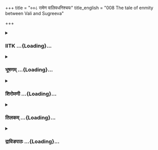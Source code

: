 +++
title = "००८ रामेण वालिवधनिश्चयः"
title_english = "008 The tale of enmity between Vali and Sugreeva"

+++
<div caption="श्रीराम-हरिसीताराममूर्ति-घनपाठिभ्यां वचनम्" class="audioEmbed" src="https://archive.org/download/Ramayana-recitation-Sriram-harisItArAmamUrti-Ghanapaati-v2/Kanda_4/Kanda_4_KSK-008-Ramasya_Valivadha_Nishachayyaha_0.mp3"></div>

<div class="js_include collapsed" newlevelforh1="3" title="IITK" unfilled url="/purANam/rAmAyaNam/audIchya-pAThaH/iitk/4_kiShkindhAkANDam/02-vAli-vadhaH/008_rAmeNa_vAlivadhanishchayaH.md">
<details><summary><h3>IITK ...{Loading}...</h3></summary>

Sugriva feels happy about his friendship with Rama -- solicits Vali's
death -- relates to Rama about Vali's hostile attitude and his enmity
with him.



#### श्लोकः
##### मूलम्
परितुष्टस्तु सुग्रीवस्तेन वाक्येन वानरः।  
लक्ष्मणस्याग्रतो राममिदं वचनमब्रवीत्4.8.1॥

##### शब्दार्थः
वानरः monkey, सुग्रीवः Sugriva, तेन वाक्येन by the words, परितुष्टः very pleased, लक्ष्मणस्य Lakshmana's, अग्रतः in front, इदं वचनम् these words, अब्रवीत् he spoke.

##### आङ्ग्लानुवादः
Sugriva, the monkey was very pleased with Rama's words and said to him in front of Lakshmanaः



#### श्लोकः
##### मूलम्
सर्वथाऽहमनुग्राह्यो देवतानां न संशयः।  
उपपन्न गुणोपेतस्सखा यस्य भवान्मम4.8.2॥

##### शब्दार्थः
उपपन्नः come, गुणोपेतः endowed with all virtues, भवान् yourself, यस्य मम you to me, सखा friend, अहम् I am, सर्वथा in all respects, देवतानाम्  of gods, अनुग्राह्यः worthy of favour, संशयः doubt, न no.

##### आङ्ग्लानुवादः
'Since one like you endowed with all virtues has become my friend I am (now) worthy of grace of the gods in all respects. There is no doubt.



#### श्लोकः
##### मूलम्
शक्यं खलु भवेद्राम सहायेन त्वयाऽनघ।  
सुरराज्यमपि प्राप्तुं स्वराज्यं किं पनः प्रभो 4.8.3॥

##### शब्दार्थः
अनघ sinless, प्रभो O Lord, राम Rama, त्वया by you, सहायेन with help, सुरराज्यमपि even the kingdom of the gods, प्राप्तुम् to attain, शक्यम् possible, स्वराज्यम् my own kingdom, किं पुनः what to speak

##### आङ्ग्लानुवादः
'O Rama, my sinless Lord, it is possible to attain even the kingdom of the gods with your help, what  to speak of my own kingdom?



#### श्लोकः
##### मूलम्
सोऽहं सभाज्यो बन्धूनां सुहृदां चैव राघव।  
यस्याग्निसाक्षिकं मित्रं लब्धं राघववंशजम्4.8.4॥

##### शब्दार्थः
राघव Rama, यस्य whose, राघववंशजम् born in Raghava dynasty, मित्रम् friend, अग्निसाक्षिकम्  fire as witness, लब्धम् got, सः अहम् that I, बन्धूनाम्  among relatives, सुहृदां चैव also among friends, सभाज्यः became equally honourable.

##### आङ्ग्लानुवादः
'O Rama, since you, born in Raghava dynasty, have become my friend with fire as witness, I have become equally honourable among my relatives and friends.



#### श्लोकः
##### मूलम्
अहमप्यनुरूपस्ते वयस्यो ज्ञास्यसे शनैः।  
न तु वक्तुं समर्थोऽहं स्वयमात्मगतान्गुणान्4.8.5॥

##### शब्दार्थः
अहमपि I am also, ते to you, अनुरूपः worthy, वयस्यः friend, शनैः slowly, ज्ञास्यसे you will know, अहम् I am, इमान् those, आत्मगुणान् my own qualities, स्वयम् myself, वक्तुम् to speak of, समर्थः proper, न not

##### आङ्ग्लानुवादः
'You will come to know slowly that I am also a friend worthy of you.It is not proper for me to speak of my qualities( flatter myself).



#### श्लोकः
##### मूलम्
महात्मनां तु भूयिष्ठं त्वद्विधानां कृतात्मनाम्।  
निश्चला भवति प्रीतिर्धैर्यमात्मवतामिव4.8.6॥

##### शब्दार्थः
आत्मवताम् wellcomposed, कृतात्मनाम्  selfcontrolled, त्वद्विधानाम् of men like you, महात्मनाम् of the exalted souls, प्रीतिः affection, भूयिष्ठम् exceedingly, निश्चला stable, भवति will be, धैर्यम् patience.

##### आङ्ग्लानुवादः
'The affection of exalted souls is exceedingly stable like the patience of  selfcontrolled and wellcomposed men like you.



#### श्लोकः
##### मूलम्
रजतं वा सुवर्णं वा वस्त्राण्याभरणानि च।  
अविभक्तानि साधूनामवगच्छन्ति साधवः4.8.7॥

##### शब्दार्थः
साधूनाम्  good friends, रजतं वा silver or, सुवर्णं वा gold, वस्त्राणि clothes, आभरणानि च and ornaments, अविभक्तानि not divisible, साधवः men who go in one's way, अवगच्छन्ति will consider.

##### आङ्ग्लानुवादः
'Good friends consider(valuables such as) silver or gold, clothes or ornaments of worldly wealth indivisible.



#### श्लोकः
##### मूलम्
आढ्यो वापि दरिद्रो वा दुःखितस्सुखितोऽपि वा।  
निर्दोषो वा सदोषो वा वयस्यः परमा गतिः4.8.8॥

##### शब्दार्थः
आढ्यो वापि whether a rich man, दरिद्रो वा or poor, दुःखितः or sad one, सुखितोऽपि वा or a happy man, निर्दोषो flawless one, सदोषः guilty, वयस्यः a friend, परमा ultimate, गतिः refuge.

##### आङ्ग्लानुवादः
'Whether rich or poor, afflicted or happy, flawless or guilty, a friend is the ultimate refuge to a friend.



#### श्लोकः
##### मूलम्
धनत्यागस्सुखत्यागो देहत्यागोऽपि वा पुनः।  
वयस्यार्थे प्रवर्तन्ते स्नेहं दृष्टवा तथाविधम्4.8.9॥

##### शब्दार्थः
स्नेहम् friendship, तथाविधम् that kind, दृष्ट्वा after finding, वयस्यार्थे for the sake of a friend, धनत्यागः to sacrifice wealth, सुखत्यागः to sacrifice happiness, देहत्यागोऽपि वा or sacrifice even life, प्रवर्तन्ते undertake

##### आङ्ग्लानुवादः
'One will not hesitate to sacrifice wealth or happiness or even life for the sake of a friend like you.'



#### श्लोकः
##### मूलम्
तत्तथेत्यब्रवीद्रामस्सुग्रीवं प्रियवादिनम्।  
लक्ष्मणस्याग्रतो लक्ष्म्या वासवस्येव धीमतः4.8.10॥

##### शब्दार्थः
रामः Rama, वासवस्य इव like Indra, धीमतः wise, लक्ष्म्या by signs, लक्ष्मणस्य Lakshmana's, अग्रतः in the presence of, प्रियवादिनम् pleasant speaker, सुग्रीवम् Sugriva, तत् that, तथा it is true, इति thus, अब्रवीत् he spoke.

##### आङ्ग्लानुवादः
As wise Lakshmana, brilliant like Indra stood witness, Rama said, 'it is true as you say' to Sugriva who spoke pleasing words.



#### श्लोकः
##### मूलम्
ततो रामं स्थितं दृष्ट्वा लक्ष्मणं च महाबलम्।  
सुग्रीवस्सर्वतश्चक्षुर्वने लोलमपातयत्4.8.11॥

##### शब्दार्थः
ततः then, सुग्रीवः Sugriva, स्थितम् standing, रामम् Rama, महाबलम् strong, लक्ष्मणं च Lakshmana also, दृष्ट्वा after seeing, लोलम् moving unsteadily, चक्षुः his eyes, वने in the forest, सर्वतः all sides, अपातयत् cast.

##### आङ्ग्लानुवादः
With mighty Rama and Lakshmana standing by, Sugriva cast his eyes eagerly all round the forest.



#### श्लोकः
##### मूलम्
स ददर्श ततस्सालमविदूरे हरीश्वरः।  
सुपुष्पमीषत्पत्राढ्यं भ्रमरैरुपशोभितम्4.8.12॥

##### शब्दार्थः
ततः then, सः हरीश्वरः chief of monkeys, अविदूरे not very far, सुपुष्पम् having flowers, ईषत्पत्राढ्यम् with a few leaves, भ्रमरैः by bees, उपशोभितम् looking graceful, सालम् sala tree, ददर्श saw.

##### आङ्ग्लानुवादः
Then the chief of monkeys saw a sala tree looking lovely with tender leaves and flowers graced by bees.



#### श्लोकः
##### मूलम्
तस्यैकां पर्णबहुलां भङ्क्त्वा शाखां सुपुष्पिताम्।  
सालस्यास्तीर्य सुग्रीवो निषसाद सराघवः4.8.13॥

##### शब्दार्थः
सुग्रीवः Sugriva, तस्य its, पर्णबहुलाम्  with plenty of leaves, सुशोभिताम् beautifully  blossomed, एकां शाखाम् one branch, भङ्क्त्वा broke, रामस्य for Rama, आस्तीर्य spread, स राघवः with Rama, निषसाद sat.

##### आङ्ग्लानुवादः
Sugriva cut a branch of the beautifully blossomed sala tree with plenty of leaves,   spread it (on the ground) and squatted along with Rama.



#### श्लोकः
##### मूलम्
तावासीनौ ततो दृष्ट्वा हनूमानपि लक्ष्मणम्।  
सालशाखां समुत्पाट्य विनीतमुपवेशयत्4.8.14॥

##### शब्दार्थः
ततः thereafter, हनूमानपि Hanuman also, आसीनौ seated, तौ both Rama and Sugriva, दृष्ट्वा  seeing, सालशाखाम् a branch of sala tree, समुत्पाट्य  broke, विनीतम् obedient, लक्ष्मणम् Lakshmana, उपवेशयत् made him sit.

##### आङ्ग्लानुवादः
Thereafter Hanuman also broke a branch of the sala tree and seated Lakshmana on it.



#### श्लोकः
##### मूलम्
सुखोपविष्टं रामं तु प्रसन्नमुदधिं यथा।  
फलपुष्पसमाकीर्णे तस्मिन् गिरिवरोत्तमे4.8.15॥  
ततः प्रहृष्टस्सुग्रीवश्लक्ष्णं मधुरया गिरा।  
उवाच प्रणयाद्रामं हर्षव्याकुलिताक्षरम्4.8.16॥

##### शब्दार्थः
ततः then, सुग्रीवः Sugriva, फलपुष्पमाकीर्णे in a place filled with flowers and fruits, तस्मिन् in that, गिरिवरोत्तमे on the best of mountains, सुखोपविष्टम् seated comfortably, प्रसन्नम् peaceful, उदधिं यथा like an ocean, रामम् Rama, श्लक्ष्णम् softly, मधुरया sweetly, गिरा words, हर्षव्याकुलिताक्षरम् mixing up words due to extreme joy and excitement, प्रणयात् out of love, उवाच said.

##### आङ्ग्लानुवादः
Now Rama, seated comfortably on the best of mountains overgrown with trees full of flowers and fruits, appeared tranguil like an ocean. Extremely delighted and excited, Sugriva spoke to Rama words that got mixed up with softness and sweetness out of loveः



#### श्लोकः
##### मूलम्
अहं विनिकृतो भ्रात्रा चराम्येष भयार्दितः।  
ऋष्यमूकं गिरिवरं हृतभार्यस्सुदुःखितः4.8.17॥

##### शब्दार्थः
भ्रात्रा  brother, विनिकृतः offended, एषः here I am, अहम् I, भयार्दितः frightened, हृतभार्यः wife stolen, सुदुःखितः very sad, गिरिवरम् great mountain, ऋश्यमूकम् Rishyamuka, चरामि I am roaming .

##### आङ्ग्लानुवादः
'I am sadly roaming here in the great Rishyamuka mountain, my wife stolen, offended by my brother and frightened.



#### श्लोकः
##### मूलम्
सोऽहं त्रस्तो भये मग्नो वसाम्युद्भ्रान्तचेतनः।  
वालिना निकृतो भ्रात्रा कृतवैरश्च राघव4.8.18॥

##### शब्दार्थः
राघव Rama, भ्रात्रा brother, वालिना by Vali, निकृतः deceived, कृतवैरश्च developed enmity, सः अहम् that I am, त्रस्तः terrified, सम्भ्रान्तचेतनः utterly confused, वने in the forest, भये with fear, मग्नः stricken.

##### आङ्ग्लानुवादः
'O Rama my brother is my enemy. Deceived and threatened by him, I live in the forest stricken with fear and utterly confused.



#### श्लोकः
##### मूलम्
वालिनो मे भयार्तस्य सर्वलोकाभयङ्कर।  
ममापि त्वमनाथस्य प्रसादं कर्तुमर्हसि4.8.19॥

##### शब्दार्थः
सर्वलोकाभयङ्कर O warrior who can threaten people of all worlds, मे to me, वालिनः from Vali, भयार्तस्य of one scared and helpless, अनाथस्य of an orphan, ममापि for me, त्वम् you, प्रसादम् grace, कर्तुम् to do, अर्हसि ought to.

##### आङ्ग्लानुवादः
'O great warrior who can frighten all the worlds scared of Vali, I feel  helpless like an orphan to whom you ought to extend your grace.'



#### श्लोकः
##### मूलम्
एवमुक्तस्तु तेजस्वी धर्मज्ञो धर्मवत्सलः।  
प्रत्युवाच स काकुत्स्थस्सुग्रीवं प्रहसन्निव4.8.20॥

##### शब्दार्थः
एवम् in that way, उक्तः having spoken, तेजस्वी glorious, धर्मज्ञः knower of duty , धर्मवत्सलः a lover of dharma, सः काकुत्स्थः that Kakustha, प्रहसन्निव gentle smile on his face, सुग्रीवम् to Sugriva, प्रत्युवाच replied

##### आङ्ग्लानुवादः
Thus spoken to, the glorious Rama, lover of righteousness who knew his duty, replied to Sugriva with a smile on his faceः



#### श्लोकः
##### मूलम्
उपकारफलं मित्रमपकारोऽरिलक्षणम्।  
अद्यैव तं हनिष्यामि तव भार्यापहारिणम्4.8.21॥

##### शब्दार्थः
मित्रञ्ज्ञ a friend, उपकारफलम् carries the fruit of help, अपकारः harm, अरिलक्षणम् an enemy's characteristic feature, तव your, भार्यापहारिणम् wrested your wife, तम् him, अद्यैव this very day, वधिष्यामि I will kill.

##### आङ्ग्लानुवादः
'While a friend is known for his help, an enemy is known for his offensiveness. I will this very day kill the one who wrested your wife.



#### श्लोकः
##### मूलम्
इमे हि मे महावेगा पत्रिणस्तिग्मतेजसः।  
कार्तिकेयवनोद्भूताश्शरा हेमविभूषिताः4.8.22॥  
कङ्कपत्रपरिच्छन्ना महेन्द्राशनिसन्निभाः।  
सुपर्वाणस्सुतीक्ष्णाग्रास्सरोषा भुजगा इव4.8.23॥

##### शब्दार्थः
महावेगाः of high speed, मे my, पत्रिणः winged ones, इमे these , शराःarrows, तिग्मतेजसः glowing like fierce fire, कार्तिकेयवनोद्भताः born out of Kartikeya's bed of reeds, हेमविभूषिताः decked with gold, कङ्कपत्रपरिच्छन्नाः covered with kanka feathers, महेन्द्राशनिसन्निभाः  comparable to great Indra's thunderbolt, सुपर्वाणः those with smooth joints, सुतीक्ष्णाग्राः  with very sharp and pointed tips, सरोषाः angry, भुजगाः serpents, इव like.

##### आङ्ग्लानुवादः
'Here are my highspeed, winged arrows glowing like fierce fire, born out of Kartikeya's bed of reeds.They are smooth and welljointed, decked with gold, comparable in strength to great Indra's thunderbolt, very sharp with pointed tips looking like angry serpents.



#### श्लोकः
##### मूलम्
भ्रातृसंज्ञममित्रं ते वालिनं कृतकिल्बिषम्।  
शरैर्विनिहतं पश्य विकीर्णमिव पर्वतम्4.8.24॥

##### शब्दार्थः
ते your, वालिनम् at Vali, कृतकिल्बिषम् doer of wrong deeds, वालिसंज्ञम् calls Vali's brother, अमित्रम् enemy, शरैः by arrows, विनिहतम् being killed, विकीर्णम् shattered, पर्वतम् इव crushed like a mountain, पश्य you may see.

##### आङ्ग्लानुवादः
'Vali who calls himself your brother is your enemy and a doer of wrong deeds. You will see him crushed, like a mountain shattered, by my arrows.'



#### श्लोकः
##### मूलम्
राघवस्य वचश्श्रुत्वा सुग्रीवो वाहिनीपतिः।  
प्रहर्षमतुलं लेभे साधु साध्विति चाब्रवीत्4.8.25॥

##### शब्दार्थः
वाहिनीपतिः chief of the army (of monkeys), सुग्रीवः Sugriva, राघवस्य Rama's, वचः words, श्रुत्वा on hearing, अतुलम् immeasurable, प्रहर्षम् happiness, लेभे attained, साधु साधु इति good good thus, अब्रवीत् said.

##### आङ्ग्लानुवादः
On hearing Rama's words, Sugriva, chief of the army of monkeys experienced immeasurable happiness and exclaimed, 'you're great, you're great.'



#### श्लोकः
##### मूलम्
राम शोकाभिभूतोऽहं शोकार्तानां भवान्गतिः।  
वयस्य इति कृत्वा हि त्वय्यहं परिदेवये4.8.26॥

##### शब्दार्थः
राम  Rama, अहम् I am, शोकाभिभूतः overcome with sorrow, शोकार्तानाम् for those in sorrow, भवान् you are, गतिः refuge, वयस्यः friend, इति कृत्वा treating you like this, अहम् I am, त्वयि to you, परिदेवये express.

##### आङ्ग्लानुवादः
'Rama I am overwhelmed with sorrow. You are the refuge of the distressed. As you are a friend I ventilate all my grief to you.



#### श्लोकः
##### मूलम्
त्वं हि पाणिप्रदानेन वयस्यो मेऽग्निसाक्षिकम्।  
कृतः प्राणैर्बहुमतस्सत्येनापि शपामि ते4.8.27॥

##### शब्दार्थः
त्वम् you, पाणिप्रदानेन by offering your hand in friendship, अग्निसाक्षिकम् with fire as witness, कृतः did, प्राणैः more than life, बहुमतः very great, मे वयस्यः हि being my friend, अहम् I am, सत्येन truly, शपामि  vow, ते to you.

##### आङ्ग्लानुवादः
'I value your hand of friendship extended to me, with fire as witness more than my very life. I, on my own, offer my pledge of friendship.



#### श्लोकः
##### मूलम्
वयस्य इति कृत्वा च विस्रब्धः प्रवदाम्यहम्।  
दुःखमन्तर्गतं यन्मे मनो हरति नित्यशः4.8.28॥

##### शब्दार्थः
वयस्यः इति कृत्वा च also considering you as a friend, अहम् I am, विस्रब्धः  relaxed , प्रवदामि I am speaking, मे अन्तर्गतम् my feelings, दुःखम् sorrow, नित्यशः always, मनः mind, हरति is tormenting me.

##### आङ्ग्लानुवादः




#### श्लोकः
##### मूलम्
एतावदुक्त्वा वचनं बाष्पदूषितलोचनः।  
बाष्पोपहतया वाचा नोच्चैश्शक्नोति भाषितुम्4.8.29॥

##### शब्दार्थः
एतावत् till that, वचनम् words, उक्त्वा spoken, बाष्पदूषितलोचनः vision blurred by tears, बाष्पदूषितया choked with tears, वाचा with words, उच्चैः loudly, भाषितुम् to speak further, न शक्नोति was not able to do.

##### आङ्ग्लानुवादः
His vision blurred, words choked with tears he was unable to speak further.



#### श्लोकः
##### मूलम्
बाष्पवेगं तु सहसा नदीवेगमिवागतम्।  
धारयामास धैर्येण सुग्रीवो रामसन्निधौ4.8.30॥

##### शब्दार्थः
सुग्रीवः Sugriva, रामसन्निधौ in front of Rama, नदीवेगमिव like a rushing river, सहसा instantaneously, आगतम् flowing, बाष्पवेगम् fast flowing tears, धैर्येण with patience, धारयामास checked

##### आङ्ग्लानुवादः
Quickly Sugriva controlled his tears streaming fast like the rushing river, with patience, Rama seated in front.



#### श्लोकः
##### मूलम्
सन्निगृह्य तु तं बाष्पं प्रमृज्य नयने शुभे।  
विनिश्श्वस्य च तेजस्वी राघवं वाक्यमब्रवीत्4.8.31॥

##### शब्दार्थः
तेजस्वी  brilliant, सः he, तं बाष्पम् his tears, निगृह्य  controlled, शुभे auspicious, नयने eyes, प्रमृज्य wiped, विनिःश्वस्य took deep breath, राघवम् to Rama, वाक्यम् these words, अब्रवीत् said

##### आङ्ग्लानुवादः
Effulgent Sugriva controlled his tears, wiped his bright eyes, took deep breath and said to Ramaः



#### श्लोकः
##### मूलम्
पुराऽहं वालिना राम राज्यात्स्वादवरोपितः।  
परुषाणि च संश्राव्य निर्धूतोऽस्मि बलीयसा4.8.32॥

##### शब्दार्थः
राम O Rama, पुरा in the past, अहम् I, बलीयसा powerful, वालिना by Vali, स्वात् from my  own, राज्यात् from the kingdom, अवरोपितः was uprooted, परुषाणि harsh (words), संश्राव्य making me listen, निर्धूतः thrown out, अस्मि I am.

##### आङ्ग्लानुवादः
'O Rama I was subjected to the harsh words of powerful Vali in the past when he uprooted me from  the kingdom and threw me out.



#### श्लोकः
##### मूलम्
हृता भार्या च मे तेन प्राणेभ्योऽपि गरीयसी।  
सुहृदश्च मदीया ये संयता बन्धनेषु ते4.8.33॥

##### शब्दार्थः
तेन by him, प्राणेभ्योऽपि than my own life, गरीयसी dearer, मे भार्या my wife, हृता robbed, मदीयाः my, ये whoever, सुहृदः friends, ते they, बन्धनेषु under arrest, संयताः imprisoned.

##### आङ्ग्लानुवादः
'I was robbed of my wife who is dearer than my own life. All my friends were rounded up and imprisoned.



#### श्लोकः
##### मूलम्
यत्नवांश्च सुदुष्टात्मा मद्विनाशाय राघव।  
बहुशस्तत्प्रयुक्ताश्च वानरा निहता मया4.8.34॥

##### शब्दार्थः
राघव O Rama, दुष्टात्मा evilminded, सः he was, मद्विनाशाय to kill me, यत्नवांश्च made effort, बहुशः in many ways, तत्प्रयुक्ताः  sent by him, वानराः monkeys, मया by myself, निहताः were killed.

##### आङ्ग्लानुवादः
'O Rama this evilminded one made several attempts to kill me. The monkeys he sent to kill me were themselves killed.



#### श्लोकः
##### मूलम्
शङ्कया त्वेतया चेह दृष्ट्वा त्वामपि राघव।  
नोपसर्पाम्यहं भीतो भये सर्वे हि बिभ्यति4.8.35॥

##### शब्दार्थः
राघव Rama, अहं च I also, एतया by that, शङ्कया with doubt, त्वाम् अपि you also, इह here, दृष्ट्वा seeing, भीतः scared, नोपसर्पामि I did not come near, भये out of fear, सर्वे all, बिभ्यति हि one is scared.

##### आङ्ग्लानुवादः
'It is because of suspicion that I did not approach you. Every one is scared when there is ample reason to fear.



#### श्लोकः
##### मूलम्
केवलं हि सहाया मे हनुमत्प्रमुखास्त्विमे।  
अतोऽहं धारयाम्यद्य प्राणान् कृच्छ्रगतोऽपि सन्4.8.36॥

##### शब्दार्थः
केवलम् only, इमे these, हनुमत्प्रमुखाः Hanuman and other chiefs, मे to me, सहायाः helpful  
ones, अतः therefore, अहम् I, कृच्छ्रगतोऽपि सन् in spite of all difficulties, अद्य now, प्राणान् life, धारयामि I am surviving.

##### आङ्ग्लानुवादः
'Only Hanuman and other chiefs are helping me. Therefore, I am surviving in spite of all difficulties.



#### श्लोकः
##### मूलम्
एते हि कपयस्स्निग्धा मां रक्षन्ति समन्ततः।  
सह गच्छन्ति गन्तव्ये नित्यं तिष्ठन्ति च स्थिते4.8.37॥

##### शब्दार्थः
स्निग्धाः affectionate, एते these, कपयः monkeys, माम् me, समन्ततः on all sides, रक्षन्ति protecting, गन्तव्ये  have to go, सह with any one, गच्छन्ति they go, स्थितौ stay when I stay, तिष्ठन्ति च stop.

##### आङ्ग्लानुवादः
'These monkeys out of love for me keep me protected from all sides. They go out with me when it is necessary and stay back whenever I stop (in order to guard me).



#### श्लोकः
##### मूलम्
सङ्क्षेपस्त्वेष मे राम किमुक्त्वा विस्तरं हि ते।  
स मे ज्येष्ठो रिपुर्भ्राता वाली विश्रुतपौरुषः4.8.38॥

##### शब्दार्थः
राम O Rama, एषः this, मे my, सङ्क्षेपः in brief, ते to you, विस्तरम् in detail, उक्त्वा telling, किम् why, मे my, भ्राता brother, विश्रुतपौरुषः a man of wellknown prowess, सः वाली that Vali, रिपुः enemy.

##### आङ्ग्लानुवादः
'O Rama I tell you (my story) briefly. It is not necessary to go into details. My elder brother Vali, who is known for his prowess, is my enemy.



#### श्लोकः
##### मूलम्
तद्विनाशाद्धि मे दुःखं प्रणष्टं स्यादनन्तरम्।  
सुखं मे जीवितं चैव तद्विनाशनिबन्धनम्4.8.39॥

##### शब्दार्थः
तद्विनाशाद्धि only after he is killed, अनन्तरम् thereafter, मे my, दुःखम् sorrow, प्रणष्टम् can vanish, स्यात् will be, मे my, सुखम् happiness, जीवितं चैव and life also, तद्विनाशनिबन्धनम् is subject to his destruction.

##### आङ्ग्लानुवादः
'My sorrow will go only with his death. My happiness and my life are also subject to his destruction.



#### श्लोकः
##### मूलम्
एष मे राम शोकान्तश्शोकार्तेन निवेदितः।  
दुःखितस्सुखितो वापि सख्युर्नित्यं सखा गतिः4.8.40॥

##### शब्दार्थः
राम Rama, शोकार्तेन out of sorrow, मे my, एषः this, शोकान्तः end the sorrow, निवेदितः  explained to you, सख्युः for a friend, दुःखितः unhappy, सुखितो वापि or happy, सखा a friend, गतिः is the only refuge.

##### आङ्ग्लानुवादः
'This what I had to tell you out of sorrow. This is how my sorrow will end. In joy and in sorrow your friend is your refuge.



#### श्लोकः
##### मूलम्
श्रुत्वैतद्वचनं रामस्सुग्रीवमिदमब्रवीत्।  
किं निमित्तमभूद्वैरं श्रोतुमिच्छामि तत्त्वतः4.8.41॥

##### शब्दार्थः
रामः Rama, एतत् these, वचः words, श्रुत्वा hearing, सुग्रीवम् to Sugriva, इदम् these words, अब्रवीत् he spoke, किं निमित्तम् for what reason, वैरम् enmity, अभूत् was caused, तत्त्वतः truly, श्रोतुम् to hear, इच्छामि I wish

##### आङ्ग्लानुवादः
After hearing  Sugriva, Rama said 'I wish to know the actual cause of this enmity.



#### श्लोकः
##### मूलम्
सुखं हि कारणं श्रुत्वा वैरस्य तव वानर।  
अनन्तरं विधास्यामि सम्प्रधार्य बलाबलम्4.8.42॥

##### शब्दार्थः
वानर O monkey, तव your, वैरस्य enmity's, कारणम् cause, श्रुत्वा after hearing, बलाबलम् strength or weakness, सम्प्रधार्य after measuring, आनन्तर्यात् thereafter, सुखम् विधास्यामि I will take action to make you happy.

##### आङ्ग्लानुवादः
'On hearing the cause of your enmity and considering your strength and weakness, I will take steps to make you happy.



#### श्लोकः
##### मूलम्
बलवान् हि ममामर्षश्श्रुत्वा त्वामवमानितम्।  
वर्तते हृदयोत्कम्पी प्रावृड्वेग इवाम्भसः4.8.43॥

##### शब्दार्थः
त्वाम् your, अवमानितम् insulted, श्रुत्वा after hearing, मम my, हृदयोत्कम्पी heart is agitated, बलवान् strong, आमर्षः restless, अम्भसः rain water, प्रापृड्वेग इव  enraged , वर्तते feels

##### आङ्ग्लानुवादः
'On hearing about your humiliation I feel highly agitated at heart. I feel very much angry and restless like the water in rainy season.



#### श्लोकः
##### मूलम्
हृष्टः कथय विस्रब्धो यावदारोप्यते धनुः।  
सृष्टश्च हि मया बाणो निरस्तश्च रिपुस्तव4.8.44॥

##### शब्दार्थः
मया by me, धनुः bow, यावत् until, आरोप्यते is strung, बाणः arrow, सृष्टश्च on the release, तव your, रिपुः enemy, निरस्तश्च will be destroyed, हृष्टः happily, विस्रब्धः freely, कथय speak.

##### आङ्ग्लानुवादः
'Tell me freely and cheerfully before I string the bow. Your enemy will be destroyed as soon as I release my arrow.'



#### श्लोकः
##### मूलम्
एवमुक्तस्तु सुग्रीवः काकुत्स्थेन महात्मना।  
प्रहर्षमतुलं लेभे चतुर्भिस्सह वानरैः4.8.45॥

##### शब्दार्थः
महात्मना by the great, काकुत्स्थेन by Rama, एवम् that way, उक्तः having been told, सुग्रीवः Sugriva, चतुर्भिः with all the four, वानरैः सह with monkeys, अतुलम् immeasurable, प्रहर्षम् joy, लेभे felt.

##### आङ्ग्लानुवादः
When the great Rama said this, Sugriva with all the four monkeys felt immeasurably glad.



#### श्लोकः
##### मूलम्
ततः प्रहृष्टवदनस्सुग्रीवो लक्ष्मणाग्रजे।  
वैरस्य कारणं तत्त्वमाख्यातुमुपचक्रमे4.8.46॥

##### शब्दार्थः
ततः then, प्रहृष्टवदनः  smiling face, सुग्रीवः Sugriva, वैरस्य on account of enmity, कारणम् cause, तत्त्वम् facts, लक्ष्मणाग्रजे to the elder brother of Lakshmana, आख्यातुम् to tell, उपचक्रमे started.

##### आङ्ग्लानुवादः
With a smile on his face, Sugriva started narrating to Lakshmana's elder brother the facts about the cause of his enmity (with Vali).  

#### समाप्तिः
 श्रीमद्रामायणे वाल्मीकीय आदिकाव्ये किष्किन्धाकाण्डे अष्टमस्सर्गः  
Thus ends the eighth sarga of Kishkindakanda of the Holy Ramayana, the first epic composed by sage Valmiki.

</details>
</div>
<div class="js_include collapsed" newlevelforh1="3" title="भूषणम्" unfilled url="/purANam/rAmAyaNam/audIchya-pAThaH/TIkA/bhUShaNa_iitk/4_kiShkindhAkANDam/02-vAli-vadhaH/008_rAmeNa_vAlivadhanishchayaH.md">
<details><summary><h3>भूषणम् ...{Loading}...</h3></summary>



परितुष्टस्तु सुग्रीवस्तेन वाक्येन वानरः ।  

लक्ष्मणस्याग्रतो राममिदं वचनमब्रवीत्  ॥  ४।८।१  ॥  त्ित्र त्त्र  

अथ सुग्रीवस्य स्वशोकमूलविज्ञापनमष्टमे परितुष्ट इत्यादि  ॥  ४।८।१  ॥   

  

सर्वथा ऽहमनुग्राह्यो देवतानामसंशयः ।  

उपपन्नगुणोपेतः सखा यस्य भवान्मम  ॥  ४।८।२  ॥   

देवतानामनुग्राह्यः दयनीयो ऽभवम् । यस्य मे भवान् सखा ऽ ऽसीत् । कीदृशः
सखा? उपपन्नगुणोपेतः राजयोग्यशौर्यवीर्यादिसर्वगुणोपपन्नः  ॥  ४।८।२  ॥   

  

शक्यं खलु भवेद्राम सहायेन त्वया ऽनघ ।  

सुरराज्यमपि प्राप्तुं स्वराज्यं किं पुनः प्रभो  ॥  ४।८।३  ॥   

शक्यमित्यादि । चतुश्चत्वारिंशत्  ॥  ४।८।३  ॥   

  

सो ऽहं सभाज्यो बन्धूनां सुहृदां चैव राघव ।  

यस्याग्निसाक्षिकं मित्रं लब्धं राघववंशजम्  ॥  ४।८।४  ॥   

अहमप्यनुरूपस्ते वयस्यो ज्ञास्यसे शनैः ।  

न तु वक्तुं समर्थो ऽहं स्वयमात्मगतान् गुणान्  ॥  ४।८।५  ॥   

सभाज्यः पूज्यः  ॥  ४।८।४,५  ॥   

  

महात्मनां तु भूयिष्ठं त्वद्विधानां कृतात्मनाम् ।  

निश्चला भवति प्रीतिर्धैर्यमात्मवतामिव  ॥  ४।८।६  ॥   

भूयिष्टम् अतिशयेन । आत्मवताम् आत्मज्ञानिनाम्  ॥  ४।८।६  ॥   

  

रजतं वा सुवर्णं वा वस्त्राण्याभरणानि च ।  

अविभक्तानि साधूनामवगच्छन्ति साधवः  ॥  ४।८।७  ॥   

अढ्यो वापि दरिद्रो वा दुःखितः सुखितो ऽपि वा ।  

निर्दोषो वा सदोषो वा वयस्यः परमा गतिः  ॥  ४।८।८  ॥   

साधूनां मित्राणां साधवो मित्राणि  ॥  ४।८।७,८  ॥   

  

धनत्यागः सुखत्यागो देहत्यागो ऽपि वा पुनः ।  

वयस्यार्थे प्रवर्तन्ते स्नेहं दृष्ट्वा तथाविधम्  ॥  ४।८।९  ॥   

तथाविधं स्वस्नेहसदृशं स्नेहं दृष्ट्वा स्थितस्य वयस्यस्य वयस्यार्थे
धनत्यागादयः प्रवर्तन्त इति योजना । अनया सुग्रीववचनभङ्ग्या आवाभ्यामेवं
वर्तितव्यमिति व्यवस्था द्योत्यते  ॥  ४।८।९  ॥   

  

तत्तथेत्यब्रवीद्रामः सुग्रीवं प्रियवादिनम् ।  

लक्ष्मणस्याग्रतो लक्ष्म्या वासवस्येव धीमतः  ॥  ४।८।१०  ॥   

लक्ष्म्या कान्या वासवस्येव स्थितस्य लक्ष्मणस्याग्रत इति सम्बन्धः ।
अनेनोक्तार्थे लक्ष्मणानुमतिर्द्योतिता  ॥  ४।८।१०  ॥   

  

ततो रामं स्थितं दृष्ट्वा लक्ष्मणं च महाबलम् ।  

सुग्रीवः सर्वतश्चक्षुर्वने लोलमपातयत्  ॥  ४।८।११  ॥   

स्थितं भूषणग्रहणकालात्प्रभूति तिष्ठन्तमित्यर्थः । लोलं चक्षुरपातयदिति
समीचीनशाखालाभार्थं सर्वत्रान्वेषयामासेत्यर्थः  ॥  ४।८।११  ॥   

  

स ददर्श ततः सालमविदूरे हरीश्वरः ।  

सुपुष्पमीषत्पत्त्राढ्यं भ्रमरैरुपशोभितम्  ॥  ४।८।१२  ॥   

ईषत्पत्त्राढ्यमिति पल्लवप्रचुरमित्यर्थः  ॥  ४।८।१२  ॥   

  

तस्यैकां पर्णबहुलां भङ्क्त्वा शाखां सुपुष्पिताम् ।  

सालस्यास्तीर्य सुग्रीवो निषसाद सराघवः  ॥  ४।८।१३  ॥   

पर्णबहुलां पल्लवबहुलाम्  ॥  ४।८।१३  ॥   

  

तावासीनौ ततो दृष्ट्वा हनूमानपि लक्ष्मणम् ।  

सालशाखां समुत्पाट्य वीनीतपवेशयत्  ॥  ४।८।१४  ॥   

ताविति । विनीतम् एकासने स्थितिमनङ्गीकुर्वन्तमित्यर्थः । उपवेशयत्
उपावेशयत्  ॥  ४।८।१४  ॥   

  

सुखोपविष्टं रामं तु प्रसन्नमुदधिं यथा ।  

फलपुष्पसमाकीर्णे तस्मिन् गिरिवरोत्तमे  ॥  ४।८।१५  ॥   

ततः प्रहृष्टः सुग्रीवः श्लक्ष्णं मधुरया गिरा ।  

उवाच प्रणयाद्रामं हर्षव्याकुलिताक्षरम्  ॥  ४।८।१६  ॥   

अहं विनिकृतो भ्रात्रा चराम्येष भयार्दितः ।  

ऋश्यमूकं गिरिवरं हृतभार्यः सुदुःखितः  ॥  ४।८।१७  ॥   

सो ऽहं त्रस्तो भये मग्नो वसाम्युद्भ्रान्तचेतनः ।  

वालिना निकृतो भ्रात्रा कृतवैरश्च राघव  ॥  ४।८।१८  ॥   

सुखोपविष्टमित्यादिश्लोकद्वयमेकान्वयम् । द्वितीयरामपदमभिरामार्थकम् ।
प्रसन्नमुदधिं यथा तद्वत् गम्भीरमित्यर्थः  ॥  ४।८।१५१८  ॥   

  

वालिनो मे भयार्तस्य सर्वलोकभयङ्कर ।  

ममापि त्वमनाथस्य प्रसादं कर्तुमर्हसि  ॥  ४।८।१९  ॥   

हे सर्वलोकाभयङ्कर वालिनः सकाशात् भयार्तस्य मे ममापि
अत्यन्तभाग्यहीनस्यापि प्रसादं कर्तुमर्हसि  ॥  ४।८।१९  ॥   

  

एवमुक्तस्तु तेजस्वी धर्मज्ञो धर्मवत्सलः ।  

प्रत्युवाच स काकुत्स्थः सुग्रीवं प्रहसन्निव  ॥  ४।८।२०  ॥   

एवमिति । प्रहसन्निव पूर्वमेव प्रतिज्ञाते ऽपि चापलातिशयात् पुनः प्रार्थयत
इति मन्दस्मितवानित्यर्थः  ॥  ४।८।२०  ॥   

  

उपकारफलं मित्रमपकारो ऽरिलक्षणम् ।  

अद्यैव तं हनिष्यामि तव भार्यापहारिणम्  ॥  ४।८।२१  ॥   

उपकारेति । अरिलक्षणमित्यनन्तरम् अत इत्युपस्कार्यम्  ॥  ४।८।२१  ॥   

  

इमे हि मे महावेगाः पत्ित्रणस्तिग्मतेजसः ।  

कार्त्तिकेयवनोद्भूताः शरा हेमविभूषिताः  ॥  ४।८।२२  ॥   

कङ्कपत्त्रप्रतिच्छन्ना महेन्द्राशनिसन्निभाः ।  

सुपर्वाणः सुतीक्ष्णाग्राः सरोषा भूजगा इव  ॥  ४।८।२३  ॥   

भ्रातृसञ्ज्ञममित्रं ते वालिनं कृतकिल्बिषम् ।  

शरैर्विनिहतं पश्य विकीर्णमिव पर्वतम्  ॥  ४।८।२४  ॥   

पत्ित्रणः प्रशस्तपत्ित्रणः तिग्मतेजसः क्रूरतेजसः कार्त्तिकेयवनोद्भूताः
शरवणोद्भूताः कङ्कपत्त्रप्रतिच्छन्नाः इति पत्ित्रण इत्युक्तं विशेष्यते ।
महेन्द्रपदेनाशनेस्तत्सन्निहितत्वातिशय उच्यते । इमे मे शराः
महावेगत्वादिविशिष्टा हि अतः एतैः शरैर्वालिनं विनिहतं पश्येति सम्बन्धः  ॥ 
४।८।२२२४  ॥   

  

राघवस्य वचः श्रुत्वा सुग्रीवो वाहिनीपतिः ।  

प्रहर्षमतुलं लेभे साधु साध्विति चाब्रवीत्  ॥  ४।८।२५  ॥   

वाहिनीपतिः वानरसेनाधिपतिः  ॥  ४।८।२५  ॥   

  

राम शोकाभिभूतो ऽहं शोकार्तानां भवान् गतिः ।  

वयस्य इति कृत्वा हि त्वय्यहं परिदेवये  ॥  ४।८।२६  ॥   

त्वं हि पाणिप्रदानेन वयस्यो मे ऽग्निसाक्षिकम् ।  

कृतः प्राणैर्बहुमतः सत्येनापि शपामि ते  ॥  ४।८।२७  ॥   

वयस्य इति कृत्वा च विस्रब्धं प्रवदाम्यहम् ।  

दुःखमन्तर्गतं यन्मे मनो हरति नित्यशः  ॥  ४।८।२८  ॥   

रामेति । वयस्य इति । वयस्य इति चेत्यर्थः । त्वयि त्वत्समीपे  ॥  ४।८।२६२८
 ॥   

  

एतावदुक्त्वा वचनं बाष्पदूषितलोचनः ।  

बाष्पोपहतया वाचा नौच्चैः शक्नोति भाषितुम्  ॥  ४।८।२९  ॥   

एतावदुक्त्वा "पुरा ऽहं वालिना" इत्यादिना वक्तुकामस्तदुपोद्घातत्वेन
"दुःखमन्तर्गतं यन्मे मनो हरति नित्यशः ।" इत्येतावदुक्त्वा । शक्नोति
अशक्नोत्  ॥  ४।८।२९  ॥   

  

बाष्पवेगं तु सहसा नदीवेगमिवागतम् ।  

धारयामास धैर्येण सुग्रीवो रामसन्निधौ  ॥  ४।८।३०  ॥   

सन्निगृह्य तु तं बाष्पं प्रमृज्य नयने शुभे ।  

विनिःश्वस्य च तेजस्वी राघवं वाक्यमब्रवीत्  ॥  ४।८।३१  ॥   

बाष्पवेगमिति । रामसन्निधाविति मां प्रत्युपदिश्य स्वयं न शक्नोतीति रामो
मन्येतेति रामो मन्येतेति भिया धारयामासेति भावः  ॥  ४।८।३०,३१  ॥   

  

पुराहं वालिना राम राज्यात् स्वादवरोपितः ।  

परुषाणि च संश्राव्य निर्धूतो ऽस्मि बलीयसा  ॥  ४।८।३२  ॥   

स्वाद्राज्यात् यौवराज्यात् निर्धूतः निरस्तः  ॥  ४।८।३२  ॥   

  

हृता भार्या च मे तेन प्राणेभ्यो ऽपि गरीयसी ।  

सुहृदश्च मदीया ये संयता बन्धनेषु ते  ॥  ४।८।३३  ॥   

यत्नवांश्च सुदुष्टात्मा मद्विनाशाय राघव ।  

बहुशस्तत्प्रयुक्ताश्च वानरा निहता मया  ॥  ४।८।३४  ॥   

बन्धनेषु कारागृहेषु  ॥  ४।८।३३,३४  ॥   

  

शङ्कया त्वेतया चेह दृष्ट्वा त्वामपि राघव ।  

नोपसर्पाम्यहं भीतो भये सर्वे हि बिभ्यति  ॥  ४।८।३५  ॥   

एतया शङ्कया वालिप्रयुक्तत्वशङ्कया भीतः नोपसर्पामि नोपासर्पम् । भये
भयनिमित्ते  ॥  ४।८।३५  ॥   

  

केवलं हि सहाया मे हनुमत्प्रमुकास्त्विमे ।  

अतो ऽहं धारयाम्यद्य प्राणान् कृच्छ्रगतो ऽपि सन्  ॥  ४।८।३६  ॥   

केवलम् अद्वितीयं यथा तथा  ॥  ४।८।३६  ॥   

  

एते हि कपयः स्निग्धा मां रक्षन्ति समन्ततः ।  

सह गच्छन्ति गन्तव्ये नित्यं तिष्ठन्ति च स्थिते  ॥  ४।८।३७  ॥   

केवलत्वमुपपादयति एते हीति । गन्तव्ये मयि गच्छतीत्यर्यः  ॥  ४।८।३७  ॥   

  

सङ्क्षेपस्त्वेष ते राम किमुक्त्वा विस्तरं हि ते ।  

स मे ज्येष्ठो रिपुर्भ्राता वाली विश्रुतपौरुषः  ॥  ४।८।३८  ॥   

तद्विनाशाद्धि मे दुःखं प्रनष्टं स्यादनन्तरम् ।  

सुखं मे जीविनं चैव तद्विनाशनिबन्धनम्  ॥  ४।८।३९  ॥   

एष मे राम शोकान्तः शोकार्तेन निवेदितः ।  

दुःखितः सुखितो वापि सख्युर्नित्यं सखा गतिः  ॥  ४।८।४०  ॥   

श्रुत्वैतद्वचनं रामः सुग्रीवमिदमब्रवीत् ।  

किन्निमित्तभूद्वैरं श्रोतुमिच्छामि तत्त्वतः  ॥  ४।८।४१  ॥   

सङ्क्षेप इत्यादिद्वयम् । तद्विनाशादनन्तरं मे दुःखं प्रनष्टं स्यात् मे
सुखं मे जीवितं चैव तद्विनाशनिबन्धनमित्येष सङ्क्षेप इत्यन्वयः  ॥  ४।८।३८४१
 ॥   

  

सुखं हि कारणं श्रत्वा वैरस्य तव वानर ।  

आनन्तर्यं विधास्यामि सम्प्रधार्य बलाबलम्  ॥  ४।८।४२  ॥   

तव वैरस्य कारणं श्रुत्वा बलाबलं सम्प्रधार्य वैरकारणं वा वैरं वा बलवदिति
विचार्य । आनन्तर्यम् अनन्तरम् । स्वार्थे ष्यञ् । त्व सुखं विधास्यामि
स्वल्पापराधे प्रबलवैरं तेन कृतं चेत्तमद्यैव हत्वा तव सुखं विधास्यामि ।
अनल्पापराधे स्वल्पवैरं चेत्समाधानमुखेन सुखं विधास्यामीति भावः  ॥  ४।८।४२
 ॥   

  

बलवान् हि ममामर्षः श्रुत्वा त्वामवमानितम् ।  

वर्तते हृदयोत्कम्पी प्रावृड्वेग इवाम्भसः  ॥  ४।८।४३  ॥   

अपराधस्वल्पत्वपक्ष आह बलवानिति । प्रावृषि वेगः प्रावृङ्वेगः  ॥  ४।८।४३
 ॥   

  

हृष्टः कथय विस्रब्धो यावदारोप्यते धनुः ।  

सृष्टश्च हि मया बाणो निरस्तश्च रिपुस्तव  ॥  ४।८।४४  ॥   

एवमुक्तस्तु सुग्रीवः काकुत्स्थेन महात्मना ।  

प्रहर्षमतुलं लेभे चतुर्भिः सह वानरैः  ॥  ४।८।४५  ॥   

वालिवैरस्वल्पत्व आह हृष्ट इति । हृष्ट इत्यनेन वालिहननानन्तरं शोकं मा
कुर्वित्यर्थः । क्रमेण तत्काले वक्ष्यत इत्यात्राह सृष्ट इति । यदा बाणो
विसृष्टस्तदैव रिपुर्नष्ट इत्यवेहीत्यर्थः  ॥  ४।८।४४,४५  ॥   

  

ततः प्रहृष्टवदनः सुग्रीवो लक्ष्मणाग्रजे ।  

वैरस्य कारणं तत्त्वमाख्यातुमुपचक्रमे  ॥  ४।८।४६  ॥   

इत्यार्षे श्रीरामायणे वाल्मीकीये आदिकाव्ये श्रीमत्किष्किन्धाकाण्डे
अष्टमः सर्गः  ॥  ८  ॥   

लक्ष्मणाग्रज इति निमित्तसप्तमी  ॥  ४।८।४६  ॥   

इति श्रीगोविन्दराजविरचिते श्रीरामायणभूषणे मुक्ताहाराख्याने
किष्किन्धाकाण्डव्याख्याने अष्टमः सर्गः  ॥  ८  ॥   



</details>
</div>
<div class="js_include collapsed" newlevelforh1="3" title="शिरोमणी" unfilled url="/purANam/rAmAyaNam/audIchya-pAThaH/TIkA/shiromaNI_iitk/4_kiShkindhAkANDam/02-vAli-vadhaH/008_rAmeNa_vAlivadhanishchayaH.md">
<details><summary><h3>शिरोमणी ...{Loading}...</h3></summary>



रामं प्रति सुग्रीवोक्तिमाह परितुष्ट इत्यादिभिः । तेन रामोक्तेन वाक्येन
परितुष्टः अत एव हर्षितः प्राप्तानन्दः सुग्रीवः लक्ष्मणस्याग्रजं
राममिदमब्रवीत्  ॥  ४।८।१  ॥   

  

तद्वचनाकारमाह सर्वेत्यादिभिः । उपपन्नः स्वाभाविकसकलसंपत्तिविशिष्टः
गुणोपेतः सकलसद्गुणयुक्तः भवान् मे भवान् यस्य मम सखा सो ऽहं देवतानां
सर्वथा ऽनुग्राह्यः अनुग्रहणीयः । "उपपन्नगुणोपेतः" इति भूषणपाठः  ॥  ४।८।२
 ॥   

  

शक्यमिति । हे राम सहायेन त्वया सुरराज्यमपि प्राप्तुं शक्यं स्वराज्यं
प्राप्तुं शक्यमिति किमुत  ॥  ४।८।३  ॥   

  

स इति । यस्य मम अग्निसाक्षिकमग्निसाक्षिपूर्वकं राघववंशजं मित्रं लब्धं सो
ऽहं बन्धूना सुहृदां च सभाज्यः पूजनीयः । यस्येत्यत्र संबन्धसामान्ये षष्ठी
 ॥  ४।८।४  ॥   

  

अहमिति । ते अनुरूपः योग्यः वयस्यः सखा अहमपि अस्मीति शेषः, इति शनैः
यथाकार्यं ज्ञास्यसे । ननु केन गुणेनानुरूपो ऽसीत्यत आह आत्मगतान् गुणान्
स्वयं वक्तुमहं न समर्थः । एतेन स्वस्यातीव दुःखादिमत्त्वं सूचितम्  ॥ 
४।८।५  ॥   

  

महात्मनामिति । महात्मनां पूज्यस्वभावानां कृतात्मनां यतचित्तानामात्मवतां
निश्चलधैर्याणां त्वद्विधानां भूयिष्ठं धैर्यमिव प्रीतिः अर्तिषु स्नेहः
निश्चला भवति  ॥  ४।८।६  ॥   

  

रजतमिति । साधूनां वयस्यानां रजताद्युपलक्षितवस्तुजातानि अविभक्तानि
स्ववस्तुजातादभिन्नानि साधवो वयस्याः अवगच्छन्ति अत एव आढ्यः संपत्तिमान्
वा दुःखितो वा निर्दोषो वा सदोषो वा वयस्यः सखैव परमा गतिः, वयस्यानामिति
शेषः । अत एव तथाविधमत्युत्कर्षं स्नेहं वयस्यप्रीतिं दृष्ट्वा अनुभूय
वयस्यार्थे वयस्यप्रयोजनाय धनत्यागादयः प्रवर्तन्ते । श्लोकत्रयमेकान्वयि
 ॥  ४।८।७९  ॥   

  

तदिति । तत् वयस्ययोर्धनादिभेदो नास्तीत्येतत्प्रतिपादकसुग्रीववचनं तथेति
लक्ष्म्या स्वतःसिद्धसंपत्योपलक्षितो रामः वासवस्य इन्द्रस्येव
लक्ष्मणस्याग्रतः सुग्रीवमब्रवीत्  ॥  ४।८।१०  ॥   

  

तत इति । रामं स्थितं दृष्ट्वा वने सर्वतः चतुर्दिक्षु लोलं चञ्चलं
चक्षुरपातयत् अलोकयत् इत्यर्थः  ॥  ४।८।११  ॥   

  

स इति । हरीश्वरो वानरराजः सुग्रीवो अविदूरे निकटे सुपुष्पं शोभनपुष्पयुतम्
ईषत्पत्राढ्यम् ईषत्पत्रैः ह्रस्वपर्णैः संपन्नं भ्रमरैरुपशोभितं शालं
तदभिधतरुं ददर्श  ॥  ४।८।१२  ॥   

  

तस्येति । तस्य शालस्य पर्णबहुलामेकां शाखां भङ्क्त्वा रामस्याग्रे इति
शेषः, आस्तीर्य सराघवः सुग्रीवो निषसाद  ॥  ४।८।१३  ॥   

  

ताविति । आसीनौ तौ रामसुग्रीवौ दृष्ट्वा हनुमानपि शालशाखां समुत्पाट्य
विनीतं लक्ष्मणमुपवेशयत् । एतेन पूर्वदत्तशाखासनयोः अतिसुखप्रदत्वं नेति
ध्वनितम्  ॥  ४।८।१४  ॥   

  

सुखेति । सालपुष्पावसंकीर्णे सालपुष्पैर्व्याप्ते गिरिवरोत्तमे
गिरिवरस्योत्तमप्रदेशे प्रसन्नमुदधिं समुद्रमिव सुखोपविष्टं रामं ददर्शेति
शेषः  ॥  ४।८।१५  ॥   

  

तत इति । ततः प्रसन्नतया रामस्य स्थितिदर्शनात् हेतोः प्रणयात् प्रणयं
प्राप्य हर्षव्याकुलिताक्षरं यथा भवति तथा सुग्रीवो राममुवाच  ॥  ४।८।१६
 ॥   

  

तद्वचनाकारमाह अहमित्यादिभिः । अहमित्यारभ्य श्लोकचतुष्टयमेवमानुपूर्वीकं
पञ्चमसर्गे पठितमिति तद्व्याख्यानेनैव गतार्थत्वान्न व्याख्यायते ।
पौनरुक्त्यं तु न पूर्वप्रार्थितस्य स्मारकत्वात्  ॥  ४।८।१७  ॥   

  

स इति  ॥  ४।८।१८  ॥   

  

वालिन इति  ॥  ४।८।१९  ॥   

  

एवमिति  ॥  ४।८।२०  ॥   

  

तद्वचनाकारमाह उपकारेति । उपकारः फलं बोधकं यस्य तत् मित्रं भवतीति शेषः ।
अपकारो ऽरिलक्षणम् अरिबोधकं सामान्ये नपुंसकम् अतः तव भार्यापहारिणमद्यैव
वधिष्यामि  ॥  ४।८।२१  ॥   

  

तद्वधयोग्यतासंभवायाह इमे इति । पत्रिणः कङ्कपत्रविशिष्टाः तिग्मतेजसः
हेमविभूषिताः इमे शराः कार्तिकेयवनोद्भूताः
स्कन्दोत्पत्तिभूमिकाननप्रादुर्भूतकाण्डकाः । एतेन तेषामभेद्यत्वं बोधितं
तदुद्भूतशरणामभेद्यत्वेन प्रसिद्धत्वात्  ॥  ४।८।२२  ॥   

  

कङ्केति । अयं पूर्वो व्याख्यातः  ॥  ४।८।२३  ॥   

  

वालीति । वालिसंज्ञममित्रं शत्रुं ते भ्रातरं विकीर्णं हिंसितं पर्वतामिव
शरैर्विनिहतं पश्य  ॥  ४।८।२४  ॥   

  

राघवस्येति । वाहिनीपतिः वानरसेनाधीशः सुग्रीवः राघवस्य वचः श्रुत्वा अतुलं
प्रहर्षं लेभे । साधु साधु इति उक्त्वा अब्रवीच्च  ॥  ४।८।२५  ॥   

  

तद्वचनाकारमाह रामेति । हे राम अहं शोकाभिभूतः भवान् तु शोकार्तानां गतिः
वयस्यः सखा च इति कृत्वा इति हेतोः त्वयि त्वत्समीपे अहं परिदेवये स्वदुःखं
कथयामि  ॥  ४।८।२६  ॥   

  

त्वमिति । पाणिप्रदानेन अग्निसाक्षिकं यथा भवति तथा मे मया वयस्यः कृतः अतः
त्वं मे प्राणैः प्राणेभ्यः बहुमतः अधिकं ज्ञातः इति सत्येन सत्यावलम्बेन
अहं शपामि शपथं करोमि  ॥  ४।८।२७  ॥   

  

वयस्य इति । वयस्य इति कृत्वा विस्रब्धः जातविश्वासो ऽहं यत् दुःखं नित्यशः
मे मनो हरति क्षिणोति तत् प्रवदामि  ॥  ४।८।२८  ॥   

  

एतावदिति । बाष्पदूषितलोचनः अश्रुव्याप्तनयनः सुग्रीवः एतावद्वचनमुक्त्वा
बाष्पदूषितया वाचा हेतुभूतया उच्चैर्भाषितुं न शक्नोति  ॥  ४।८।२९  ॥   

  

बाष्पेति । आगतं नदीवेगमिव बाष्पवेगं धैर्येण सुग्रीवो धारयामास रुरोध  ॥ 
४।८।३०  ॥   

  

स इति । स सुग्रीवः बाष्पं निगृह्य संरुध्य शुभे नयने प्रमृज्य च राघवं
पुनरूचिवान्  ॥  ४।८।३१  ॥   

  

तद्वचनाकारमाह पुरेति । पुरा पूर्वं परुषाणि वचांसि संश्राव्य वालिना
स्वात् ज्येष्ठत्वेन तद्योग्यात् तदीयात् राज्यात् अवरोपितः हृताधिकारो ऽहं
निर्धूतः निःसारितो ऽस्मि  ॥  ४।८।३२  ॥   

  

हृतेति । प्राणेभ्यो ऽपि गरीयसी मे भार्यां हृता । ये मदीयाः सुहृदस्ते
बन्धनेषु कारागारेषु संयता निरुद्धा  ॥  ४।८।३३  ॥   

  

यत्नवानिति । दुष्टात्मा स वाली मद्वधाय यत्नवान् अस्तीति शेषः, अत एव
तत्प्रयुक्ता मद्वधाय प्रेषिता बहुशो वानरा मया निहताः  ॥  ४।८।३४  ॥   

  

शङ्क्येति । त्वां दृष्टा ऽपि एतया वालियत्नजनितया शङ्कया भीतो ऽहं
नोपसर्पामि हि यतः भये भयहेतौ सर्वे बिभ्यति  ॥  ४।८।३५  ॥   

  

केवलमिति । हनुमत्प्रमुखाः हनुमत्प्रभृतयः इमे कपयः केवलं सहायाः अतः
कृछ्रगतः सन्नप्यहं प्राणान् धारयामि  ॥  ४।८।३६  ॥   

  

साहाय्यप्रकारमाह एत इति । स्निग्धाः मद्विषयकस्नेहयुक्ता एते कपयः समन्ततो
मां रक्षन्ति गन्तव्यदेशे मया सह गच्छन्ति च स्थिते मयि सतीति शेषः,
तिष्ठन्ति  ॥  ४।८।३७  ॥   

  

संक्षेप इति । हे राम एष संक्षेपः संक्षिप्योक्तमित्यर्थः । विस्तरमुक्त्वा
मे किं प्रयोजनमिति शेषः, न प्रयोजनमित्यर्थः । ननु तर्हि किं
कर्तव्यमित्यत आह सः मद्वधविषयकयत्नवान् अत एव रिपुः विश्रुतपौरुषः मे मम
भ्राता वाली अस्तीति शेषः, तद्विनाशे सत्येव अनन्तरं व्यवधानरहितं मे दुःखं
प्रमृष्टं प्रणष्टं स्यात् अत एव सुखं सुखविशिष्टं मे जीवितं
तद्विनाशनिबन्धनं वालिविध्वंसाधीनमेव । अपिरेवार्थे । श्लोकद्वयमेकान्वयि
 ॥  ४।८।३८,३९  ॥   

  

एष इति । यतः सख्युर्गतिः रक्षकः दुःखितः सुखितो वा सखैव अतः शोकार्तेन मया
शोकान्तः शोकविध्वंसोपायः निवेदितः कथितः  ॥  ४।८।४०  ॥   

  

श्रुत्वेति । एतत् सुग्रीवोक्तं वचो रामः श्रुत्वा सुग्रीवमब्रवीत् ।
तद्वचनाकारमाह किमिति । भ्रातुर्वालिनो वैरं किंनिमित्तं
किंकारणकमभूत्तत्तत्त्वतः इच्छामि श्रोतुमिति शेषः  ॥  ४।८।४१  ॥   

  

तत्प्रयोजनमाह सुखमिति । तव वैरस्य कारणं श्रुत्वा बलाबलं युवयोः
प्राबल्यनैर्बल्ये संप्रधार्यं ज्ञात्वा आनन्तर्यम् अन्तररहितं तव सुखं
विधास्यामि । आनन्तर्यमित्यत्र स्वार्थे ख्यञ्  ॥  ४।८।४२  ॥   

  

श्रवणप्रयोजनमाह बलवानिति । अवमानितम् अपराधमन्तरा तत्कर्तृकानादरवन्तं
त्वां श्रुत्वा अम्भसो जलस्य प्रावृड्वेग इव हृदयोत्कम्पी बलवान् ममामर्षो
वर्धते । अवमानितं श्रुत्वेत्यनेन तदपराधाभावे तं न हन्तास्मीति व्यञ्जितं
तेन रामस्य मर्यादापालकत्वं व्यक्तम् । अमर्षो वर्धते इत्यनेन
कोपोद्गममन्तरा वधस्याशक्यत्वं सूचितम्  ॥  ४।८।४३  ॥   

  

दृष्ट इति । यावत्कालं मया धनुः आरोप्यते तावत्कालं विस्रब्धः
मद्विषयकविश्वासवान् अत एव हृष्टस्त्वं कथय वैरहेतुमिति शेषः । हर्षे
हेतुमाह यदा बाणो मया सृष्टः त्यक्तस्तदैव तव रिपुर्निरस्तः विध्वस्त
इत्यवेहीति शेषः  ॥  ४।८।४४ ॥   

  

एवमिति । काकुत्स्थेन रामेण एवमुक्तः सुग्रीवः वानरैः सह प्रहर्षं लेभे  ॥ 
४।८।४५  ॥   

  

तत इति । ततः प्रहर्षप्राप्त्यनन्तरं प्रहृष्टवदनः सुग्रीवः लक्ष्मणाग्रजे
रामे वैरस्य तत्त्वमाख्यातुमुपचक्रमे  ॥  ४।८।४६  ॥   

  

इति श्रीमद्वाल्मीकीयरामायणव्याख्याने रामायणशिरोमणौ किष्किन्धाकाण्डे
ऽष्टमः सर्गः  ॥  ४।८  ॥   

  



</details>
</div>
<div class="js_include collapsed" newlevelforh1="3" title="तिलकम्" unfilled url="/purANam/rAmAyaNam/audIchya-pAThaH/TIkA/tilaka_iitk/4_kiShkindhAkANDam/02-vAli-vadhaH/008_rAmeNa_vAlivadhanishchayaH.md">
<details><summary><h3>तिलकम् ...{Loading}...</h3></summary>



तेन वाक्येन "अनृतं नोक्तपूर्वं मे" इत्यादिवाक्येन  ॥  ४।८।१  ॥   

  

उपपन्नः संपन्नः  ॥  ४।८।२,३  ॥   

  

सभाज्यः पूज्यः । यस्य येन राघववंशजं मित्रं लब्धम्  ॥  ४।८।४  ॥   

  

अनुरूपो योग्यः । ज्ञास्यसे आनुरूप्यमिति शेषः । न तु वक्तुं समर्थः
"आत्मप्रशंसा मरणं मम" इति न्यायात्  ॥  ४।८।५  ॥   

  

भूयिष्ठमधिकं प्रीतिर्निश्चला भवति । वयस्यानामिति शेषः । आत्मवतां
स्वाधीनानाम्  ॥  ४।८।६  ॥   

  

साधूनां वयस्यानाम् । साधवो वयस्याः । रजतमित्याद्युपलक्षणम्  ॥  ४।८।७  ॥   

  

वयस्यः परमा गतिः । वयस्यस्येति शेषः  ॥  ४।८।८  ॥   

  

तथाविधं स्वरसतो धनादित्यागप्रवर्तकमित्यर्थः  ॥  ४।८।९  ॥   

  

तत्तथेति । यदुक्तं वयस्ययोर्धनविभागादिकं तन्ममापि
संमतमित्यब्रवीदित्यर्थः । लक्ष्म्या कान्त्या युतो रामो वासवस्येव
वासवसदृशस्य लक्ष्मणस्येत्यन्वयः । लक्ष्मणस्याग्रत इत्यनेन यथा मम
लक्ष्मणस्य मैत्री तथैव तवापीत्यपि सूचितम्  ॥  ४।८।१०  ॥   

  

ततस्तद्दिनापगमोत्तरं द्वितीयदिन इत्यर्थः । स्थितं दृष्ट्वा भूमाविति शेषः
 ॥  ४।८।११  ॥   

  

ईषत्सुपुष्पं पत्राढ्यं पत्रबहुलम्  ॥  ४।८।१२  ॥   

  

सराघवः सुग्रीवो निषसाद  ॥  ४।८।१३,१४  ॥   

  

सुखोपविष्टं रामं तु दृष्ट्वेति शेषः  ॥  ४।८।१५,१६  ॥   

  

अहं विनिकृत इति पूर्वदिवसोक्तार्थस्मारणं
तदर्थस्थावश्यानुष्ठेयत्वाभिप्रायेण  ॥  ४।८।१७२०  ॥   

  

ननु भ्रातृत्वमरित्वेन विरुद्धमिति जनाशङ्कायां स्वयमेवोत्तरयति
उपकारेत्यादि । उपकाररूपफलमेव मित्रत्वे प्रयोजकम्, न त्वेकोदरे
जन्मेत्याशयः  ॥  ४।८।२१  ॥   

  

कार्तिकेयस्य स्कन्दस्योत्पत्तिक्षेत्रभूतं वनं शरवणं तत्रोत्पन्नकाण्डाः
 ॥  ४।८।२२ ॥   

  

शोभनानि पर्वाणि येषां ते  ॥  ४।८।२३  ॥   

  

भ्रातरममित्रमप्येकोदरजन्ममात्रेण तथा व्यवहृतं पश्य द्वित्रैर्दिवसैरिति
शेषः  ॥  ४।८।२४,२५  ॥   

  

दुःखाशयात्पुनराह रामेत्यादि । शोकार्तगतित्वाद्वयस्यत्वाच्च त्वयि देवनम्
 ॥  ४।८।२६  ॥   

  

वयस्यत्वमुपपादयन्करुणामुत्पादयति त्वं हीति । अग्निसाक्षिकं पाणिप्रदानेन
वयस्य इत्यन्वयः  ॥  ४।८।२७  ॥   

  

अवक्तव्यमपि वयस्य इति कृत्वा विस्रब्धो विश्वस्तो वदामि । हरति क्षीणं
करोति  ॥  ४।८।२८  ॥   

  

न शक्नोति नाशक्नोत्  ॥  ४।८।२९३१  ॥   

  

वालिविनिकारं सङ्क्षेपेणाह-- पुरा ऽहमिति ।
स्वाद्राज्याद्विद्यमानज्येष्ठोचिताद्वानरराज्यात् अवरोपितो ऽपहृताधिकारः,
निर्धूतो भर्त्सितः  ॥  ४।८।३२  ॥   

  

बन्धनेषु बन्धनागारेषु संयता बद्धाः  ॥  ४।८।३३  ॥   

  

तत्प्रयुक्ता मद्वधाय तत्प्रेरिताः  ॥  ४।८।३४  ॥   

  

एतया शङ्कया मद्वधाय वालिप्रेरितत्वशङ्कया । नोपसर्पामि नोपासर्पम् । भये
यत्किञ्चिद्भयप्राप्तौ बिभ्यति सर्वत एवेति शेषः  ॥  ४।८।३५३७  ॥   

  

सङ्क्षेपस्त्वेष इत्येतच्छब्दार्थः स मे ज्येष्ठ इति  ॥  ४।८।३८  ॥   

  

तद्विनाशे ऽपीति । यद्यपि भ्रातृनाशो दुःखाय, तथाप्यनन्तरं संप्रति
विद्यमानं मे दुःखं तद्विनाशे एव प्रमृष्टं स्यात् । अपिरेवार्थे ।
तदेवाह-- सुखमिति  ॥  ४।८।३९,४० ॥   

  

तन्निमित्तं तत्त्वतः श्रोतुमिच्छामीत्यन्वयः  ॥  ४।८।४१  ॥   

  

तव तेन वैरस्य कारणं श्रुत्वा युवयोर्बलाबलं च श्रुत्वा,
आनन्तर्यात्तदनन्तरोत्पन्नविमार्शात्संप्रधार्य निश्चित्य हि निश्चयेन तव
सुखं त्वत्सुखसाधनं वालिवधं विधास्यामि  ॥  ४।८।४२  ॥   

  

अम्भःसंबन्धी प्रावृट्कालिको वेग इव मे ऽमर्षो वर्धते  ॥  ४।८।४३  ॥   

  

यावदारोप्यते आरोपयिष्यामि । सृष्टो विसृष्टः रुपुर्निरस्तश्च ।
समुच्चयालङ्कारः, व्यङ्ग्यातिशयोक्तिश्च  ॥  ४।८।४४,४५  ॥   

  

तत्त्वं तात्त्विकं वैरस्य कारणमित्यन्वयः  ॥  ४।८।४६  ॥   

  

इति श्रारामाभिरामे श्रीरामीये रामायणतिलके वाल्मीकीय आदिकाव्ये
किष्किन्धाकाण्डे ऽष्टमः सर्गः  ॥  ४।८  ॥   

  



</details>
</div>
<div class="js_include collapsed" newlevelforh1="3" title="द्राविडपाठः" unfilled url="/purANam/rAmAyaNam/drAviDapAThaH/4_kiShkindhAkANDam/02-vAli-vadhaH/008_rAmeNa_vAlivadhanishchayaH.md">
<details><summary><h3>द्राविडपाठः ...{Loading}...</h3></summary>



  
परितुष्टस्तु सुग्रीवस्तेन वाक्येन वानरः।  
लक्ष्मणस्याग्रतो राममिदं वचनमब्रवीत् ॥ 4.8.1 ॥   
सर्वथाऽहमनुग्राह्यो देवतानामसंशयः।  
उपपन्नगुणोपेतः सखा यस्य भवान्मम ॥ 4.8.2 ॥   
शक्यं खलु भवेद्राम सहायेन त्वयाऽनघ।  
सुरराज्यमपि प्राप्तुं स्वराज्यं किं पुनः प्रभो ॥ 4.8.3 ॥   
सोऽहं सभाज्यो बन्धूनां सुहृदां चैव राघव।  
यस्याग्निसाक्षिकं मित्रं लब्धं राघववंशजम् ॥ 4.8.4 ॥   
अहमप्यनुरूपस्ते वयस्यो ज्ञास्यसे शनैः।  
न तु वक्तुं समर्थोऽहं स्वयमात्मगतान् गुणान् ॥ 4.8.5 ॥   
महात्मनां तु भूयिष्ठं त्वद्विधानां कृतात्मनाम्।  
निश्चला भवति प्रीतिर्धैर्यमात्मवतामिव ॥ 4.8.6 ॥   
रजतं वा सुवर्णं वा वस्त्राण्याभरणानि च।  
अविभक्तानि साधूनामवगच्छन्ति साधवः ॥ 4.8.7 ॥   
अढ्यो वापि दरिद्रो वा दुःखितः सुखितोऽपि वा।  
निर्दोषो वा सदोषो वा वयस्यः परमा गतिः ॥ 4.8.8 ॥   
धनत्यागः सुखत्यागो देहत्यागोऽपि वा पुनः।  
वयस्यार्थे प्रवर्तन्ते स्नेहं दृष्ट्वा तथाविधम् ॥ 4.8.9 ॥   
तत्तथेत्यब्रवीद्रामः सुग्रीवं प्रियवादिनम्।  
लक्ष्मणस्याग्रतो लक्ष्म्या वासवस्येव धीमतः ॥ 4.8.10 ॥   
ततो रामं स्थितं दृष्ट्वा लक्ष्मणं च महाबलम्।  
सुग्रीवः सर्वतश्चक्षुर्वने लोलमपातयत् ॥ 4.8.11 ॥   
स ददर्श ततः सालमविदूरे हरीश्वरः।  
सुपुष्पमीषत्पत्त्राढ्यं भ्रमरैरुपशोभितम् ॥ 4.8.12 ॥   
तस्यैकां पर्णबहुलां भङ्क्त्वा शाखां सुपुष्पिताम्।  
सालस्यास्तीर्य सुग्रीवो निषसाद सराघवः ॥ 4.8.13 ॥   
तावासीनौ ततो दृष्ट्वा हनूमानपि लक्ष्मणम्।  
सालशाखां समुत्पाट्य वीनीतपवेशयत् ॥ 4.8.14 ॥   
सुखोपविष्टं रामं तु प्रसन्नमुदधिं यथा।  
फलपुष्पसमाकीर्णे तस्मिन् गिरिवरोत्तमे ॥ 4.8.15 ॥   
ततः प्रहृष्टः सुग्रीवः श्लक्ष्णं मधुरया गिरा।  
उवाच प्रणयाद्रामं हर्षव्याकुलिताक्षरम् ॥ 4.8.16 ॥   
अहं विनिकृतो भ्रात्रा चराम्येष भयार्दितः।  
ऋश्यमूकं गिरिवरं हृतभार्यः सुदुःखितः ॥ 4.8.17 ॥   
सोऽहं त्रस्तो भये मग्नो वसाम्युद्भ्रान्तचेतनः।  
वालिना निकृतो भ्रात्रा कृतवैरश्च राघव ॥ 4.8.18 ॥   
वालिनो मे भयार्तस्य सर्वलोकभयङ्कर।  
ममापि त्वमनाथस्य प्रसादं कर्तुमर्हसि ॥ 4.8.19 ॥   
एवमुक्तस्तु तेजस्वी धर्मज्ञो धर्मवत्सलः।  
प्रत्युवाच स काकुत्स्थः सुग्रीवं प्रहसन्निव ॥ 4.8.20 ॥   
उपकारफलं मित्रमपकारोऽरिलक्षणम्।  
अद्यैव तं हनिष्यामि तव भार्यापहारिणम् ॥ 4.8.21 ॥   
इमे हि मे महावेगाः पत्ित्रणस्तिग्मतेजसः।  
कार्त्तिकेयवनोद्भूताः शरा हेमविभूषिताः ॥ 4.8.22 ॥   
कङ्कपत्त्रप्रतिच्छन्ना महेन्द्राशनिसन्निभाः।  
सुपर्वाणः सुतीक्ष्णाग्राः सरोषा भूजगा इव ॥ 4.8.23 ॥   
भ्रातृसञ्ज्ञममित्रं ते वालिनं कृतकिल्बिषम्।  
शरैर्विनिहतं पश्य विकीर्णमिव पर्वतम् ॥ 4.8.24 ॥   
राघवस्य वचः श्रुत्वा सुग्रीवो वाहिनीपतिः।  
प्रहर्षमतुलं लेभे साधु साध्विति चाब्रवीत् ॥ 4.8.25 ॥   
राम शोकाभिभूतोऽहं शोकार्तानां भवान् गतिः।  
वयस्य इति कृत्वा हि त्वय्यहं परिदेवये ॥ 4.8.26 ॥   
त्वं हि पाणिप्रदानेन वयस्यो मेऽग्निसाक्षिकम्।  
कृतः प्राणैर्बहुमतः सत्येनापि शपामि ते ॥ 4.8.27 ॥   
वयस्य इति कृत्वा च विस्रब्धं प्रवदाम्यहम्।  
दुःखमन्तर्गतं यन्मे मनो हरति नित्यशः ॥ 4.8.28 ॥   
एतावदुक्त्वा वचनं बाष्पदूषितलोचनः।  
बाष्पोपहतया वाचा नौच्चैः शक्नोति भाषितुम् ॥ 4.8.29 ॥   
बाष्पवेगं तु सहसा नदीवेगमिवागतम्।  
धारयामास धैर्येण सुग्रीवो रामसन्निधौ ॥ 4.8.30 ॥   
सन्निगृह्य तु तं बाष्पं प्रमृज्य नयने शुभे।  
विनिःश्वस्य च तेजस्वी राघवं वाक्यमब्रवीत् ॥ 4.8.31 ॥   
पुराहं वालिना राम राज्यात् स्वादवरोपितः।  
परुषाणि च संश्राव्य निर्धूतोऽस्मि बलीयसा ॥ 4.8.32 ॥   
हृता भार्या च मे तेन प्राणेभ्योऽपि गरीयसी।  
सुहृदश्च मदीया ये संयता बन्धनेषु ते ॥ 4.8.33 ॥   
यत्नवांश्च सुदुष्टात्मा मद्विनाशाय राघव।  
बहुशस्तत्प्रयुक्ताश्च वानरा निहता मया ॥ 4.8.34 ॥   
शङ्कया त्वेतया चेह दृष्ट्वा त्वामपि राघव।  
नोपसर्पाम्यहं भीतो भये सर्वे हि बिभ्यति ॥ 4.8.35 ॥   
केवलं हि सहाया मे हनुमत्प्रमुकास्त्विमे।  
अतोऽहं धारयाम्यद्य प्राणान् कृच्छ्रगतोऽपि सन् ॥ 4.8.36 ॥   
एते हि कपयः स्निग्धा मां रक्षन्ति समन्ततः।  
सह गच्छन्ति गन्तव्ये नित्यं तिष्ठन्ति च स्थिते ॥ 4.8.37 ॥   
सङ्क्षेपस्त्वेष ते राम किमुक्त्वा विस्तरं हि ते।  
स मे ज्येष्ठो रिपुर्भ्राता वाली विश्रुतपौरुषः ॥ 4.8.38 ॥   
तद्विनाशाद्धि मे दुःखं प्रनष्टं स्यादनन्तरम्।  
सुखं मे जीविनं चैव तद्विनाशनिबन्धनम् ॥ 4.8.39 ॥   
एष मे राम शोकान्तः शोकार्तेन निवेदितः।  
दुःखितः सुखितो वापि सख्युर्नित्यं सखा गतिः ॥ 4.8.40 ॥   
श्रुत्वैतद्वचनं रामः सुग्रीवमिदमब्रवीत्।  
किन्निमित्तभूद्वैरं श्रोतुमिच्छामि तत्त्वतः ॥ 4.8.41 ॥   
सुखं हि कारणं श्रत्वा वैरस्य तव वानर।  
आनन्तर्यं विधास्यामि सम्प्रधार्य बलाबलम् ॥ 4.8.42 ॥   
बलवान् हि ममामर्षः श्रुत्वा त्वामवमानितम्।  
वर्तते हृदयोत्कम्पी प्रावृड्वेग इवाम्भसः ॥ 4.8.43 ॥   
हृष्टः कथय विस्रब्धो यावदारोप्यते धनुः।  
सृष्टश्च हि मया बाणो निरस्तश्च रिपुस्तव ॥ 4.8.44 ॥   
एवमुक्तस्तु सुग्रीवः काकुत्स्थेन महात्मना।  
प्रहर्षमतुलं लेभे चतुर्भिः सह वानरैः ॥ 4.8.45 ॥   
ततः प्रहृष्टवदनः सुग्रीवो लक्ष्मणाग्रजे।  
वैरस्य कारणं तत्त्वमाख्यातुमुपचक्रमे ॥ 4.8.46 ॥   

</details>
</div>
